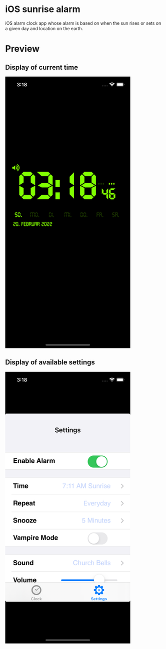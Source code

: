 # iOS sunrise alarm

iOS alarm clock app whose alarm is based on when the sun
rises or sets on a given day and location
on the earth.

# Preview

## Display of current time

<img src="./demo/disp.png" alt="Time" width="400"/>

## Display of available settings

<img src="./demo/set.png" alt="Settings" width="400"/>